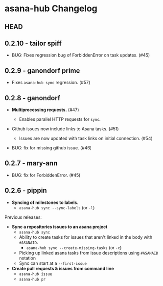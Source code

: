 # asana-hub Changelog

## HEAD

## 0.2.10 - tailor spiff

- BUG: Fixes regression bug of ForbiddenError on task updates. (#45)

## 0.2.9 - ganondorf prime

- Fixes `asana-hub sync` regression. (#57)

## 0.2.8 - ganondorf

- **Multiprocessing requests.** (#47)
    - Enables parallel HTTP requests for `sync`.

- Github issues now include links to Asana tasks. (#51)
    - Issues are now updated with task links on initial connection. (#54)

- BUG: fix for missing github issue. (#46)

## 0.2.7 - mary-ann

- BUG: fix for ForbiddenError. (#45)

## 0.2.6 - pippin

- **Syncing of milestones to labels**.
    - `asana-hub sync --sync-labels` (or `-l`)

Previous releases:

- **Sync a repositories issues to an asana project**
   - `asana-hub sync`
   - Ability to create tasks for issues that aren't linked in the body with `#ASANAID`.
       - `asana-hub sync --create-missing-tasks` (or `-c`)
   - Picking up linked asana tasks from issue descriptions using `#ASANAID` notation
   - Sync can start at a `--first-issue`
- **Create pull requests & issues from command line**
   - `asana-hub issue`
   - `asana-hub pr`